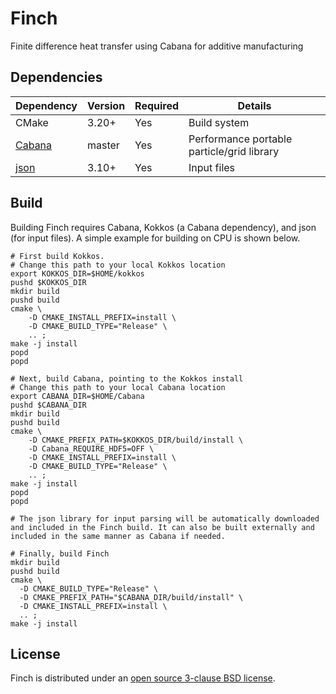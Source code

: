 # Finch

Finite difference heat transfer using Cabana for additive manufacturing

## Dependencies

|Dependency | Version  | Required | Details|
|---------- | -------  |--------  |------- |
|CMake      | 3.20+    | Yes      | Build system
|[Cabana](https://github.com/ECP-copa/Cabana) | master  | Yes | Performance portable particle/grid library
|[json](https://github.com/nlohmann/json)     | 3.10+   | Yes | Input files


## Build
Building Finch requires Cabana, Kokkos (a Cabana dependency), and json (for input files). A simple example for building on CPU is shown below.

```
# First build Kokkos.
# Change this path to your local Kokkos location
export KOKKOS_DIR=$HOME/kokkos
pushd $KOKKOS_DIR
mkdir build
pushd build
cmake \
    -D CMAKE_INSTALL_PREFIX=install \
    -D CMAKE_BUILD_TYPE="Release" \
    .. ;
make -j install
popd
popd

# Next, build Cabana, pointing to the Kokkos install
# Change this path to your local Cabana location
export CABANA_DIR=$HOME/Cabana
pushd $CABANA_DIR
mkdir build
pushd build
cmake \
    -D CMAKE_PREFIX_PATH=$KOKKOS_DIR/build/install \
    -D Cabana_REQUIRE_HDF5=OFF \
    -D CMAKE_INSTALL_PREFIX=install \
    -D CMAKE_BUILD_TYPE="Release" \
    .. ;
make -j install
popd
popd

# The json library for input parsing will be automatically downloaded and included in the Finch build. It can also be built externally and included in the same manner as Cabana if needed.

# Finally, build Finch
mkdir build
pushd build
cmake \
  -D CMAKE_BUILD_TYPE="Release" \
  -D CMAKE_PREFIX_PATH="$CABANA_DIR/build/install" \
  -D CMAKE_INSTALL_PREFIX=install \
  .. ;
make -j install
```

## License

Finch is distributed under an [open source 3-clause BSD license](LICENSE).

